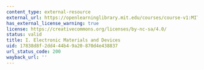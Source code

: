 ```yaml
---
content_type: external-resource
external_url: https://openlearninglibrary.mit.edu/courses/course-v1:MITX+3.15.1x+2T2017/about
has_external_license_warning: true
license: https://creativecommons.org/licenses/by-nc-sa/4.0/
status: valid
title: I. Electronic Materials and Devices
uid: 17838d8f-2dd4-44b4-9a20-870d4e438837
url_status_code: 200
wayback_url: ''
---
```

